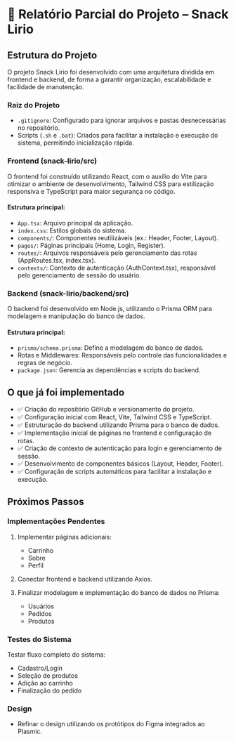 # 📌 Relatório Parcial do Projeto – Snack Lirio

## Estrutura do Projeto

O projeto Snack Lirio foi desenvolvido com uma arquitetura dividida em frontend e backend, de forma a garantir organização, escalabilidade e facilidade de manutenção.

### Raiz do Projeto

- `.gitignore`: Configurado para ignorar arquivos e pastas desnecessárias no repositório.
- Scripts (`.sh` e `.bat`): Criados para facilitar a instalação e execução do sistema, permitindo inicialização rápida.

### Frontend (snack-lirio/src)

O frontend foi construído utilizando React, com o auxílio do Vite para otimizar o ambiente de desenvolvimento, Tailwind CSS para estilização responsiva e TypeScript para maior segurança no código.

#### Estrutura principal:

- `App.tsx`: Arquivo principal da aplicação.
- `index.css`: Estilos globais do sistema.
- `components/`: Componentes reutilizáveis (ex.: Header, Footer, Layout).
- `pages/`: Páginas principais (Home, Login, Register).
- `routes/`: Arquivos responsáveis pelo gerenciamento das rotas (AppRoutes.tsx, index.tsx).
- `contexts/`: Contexto de autenticação (AuthContext.tsx), responsável pelo gerenciamento de sessão do usuário.

### Backend (snack-lirio/backend/src)

O backend foi desenvolvido em Node.js, utilizando o Prisma ORM para modelagem e manipulação do banco de dados.

#### Estrutura principal:

- `prisma/schema.prisma`: Define a modelagem do banco de dados.
- Rotas e Middlewares: Responsáveis pelo controle das funcionalidades e regras de negócio.
- `package.json`: Gerencia as dependências e scripts do backend.

## O que já foi implementado

- ✅ Criação do repositório GitHub e versionamento do projeto.
- ✅ Configuração inicial com React, Vite, Tailwind CSS e TypeScript.
- ✅ Estruturação do backend utilizando Prisma para o banco de dados.
- ✅ Implementação inicial de páginas no frontend e configuração de rotas.
- ✅ Criação de contexto de autenticação para login e gerenciamento de sessão.
- ✅ Desenvolvimento de componentes básicos (Layout, Header, Footer).
- ✅ Configuração de scripts automáticos para facilitar a instalação e execução.

## Próximos Passos

### Implementações Pendentes

1. Implementar páginas adicionais:
   - Carrinho
   - Sobre
   - Perfil

2. Conectar frontend e backend utilizando Axios.

3. Finalizar modelagem e implementação do banco de dados no Prisma:
   - Usuários
   - Pedidos
   - Produtos

### Testes do Sistema

Testar fluxo completo do sistema:
- Cadastro/Login
- Seleção de produtos
- Adição ao carrinho
- Finalização do pedido

### Design

- Refinar o design utilizando os protótipos do Figma integrados ao Plasmic.
